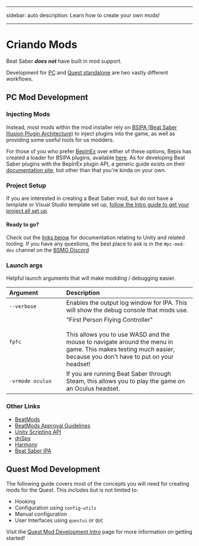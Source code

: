 - - -
sidebar: auto description: Learn how to create your own mods!
- - -

# Criando Mods

Beat Saber _**does not**_ have built in mod support.

Development for [PC](#pc-mod-development) and [Quest standalone](#quest-mod-development) are two vastly different workflows.

## PC Mod Development

### Injecting Mods
Instead, most mods within the mod installer rely on [BSIPA (Beat Saber Illusion Plugin Architecture)](https://github.com/nike4613/BeatSaber-IPA-Reloaded/) to inject plugins into the game, as well as providing some useful tools for us modders.

For those of you who prefer [BepInEx](https://github.com/BepInEx/BepInEx) over either of these options, Bepis has created a loader for BSIPA plugins, available [here](https://github.com/BepInEx/BepInEx.BSIPA.Loader). As for developing Beat Saber plugins with the BepInEx plugin API, a generic guide exists on their [documentation site](https://bepinex.github.io/bepinex_docs/v5.0/articles/dev_guide/plugin_tutorial/index.html), but other than that you're kinda on your own.

### Project Setup
If you are interested in creating a Beat Saber mod, but do not have a template or Visual Studio template set up, [follow the Intro guide to get your project all set up](./pc-mod-dev-intro.md).

#### Ready to go?
Check out the [links below](#other-links) for documentation relating to Unity and related tooling. If you have any questions, the best place to ask is in the `#pc-mod-dev` channel on the [BSMG Discord](https://discord.gg/beatsabermods)

### Launch args
Helpful launch arguments that will make modding / debugging easier.

<!-- markdownlint-disable MD013 -->
| Argument&nbsp;&nbsp;&nbsp;&nbsp;&nbsp;&nbsp;&nbsp;&nbsp;&nbsp;&nbsp;&nbsp;&nbsp;&nbsp;&nbsp; | Description                                                                                                                                                                                                           |
| -------------------------------------------------------------------------------------------- |:--------------------------------------------------------------------------------------------------------------------------------------------------------------------------------------------------------------------- |
| `--verbose`                                                                                  | Enables the output log window for IPA. This will show the debug console that mods use.                                                                                                                                |
| `fpfc`                                                                                       | "First Person Flying Controller"<br /><br />This allows you to use WASD and the mouse to navigate around the menu in game. This makes testing much easier, because you don't have to put on your headset! |
| `-vrmode oculus`                                                                             | If you are running Beat Saber through Steam, this allows you to play the game on an Oculus headset.                                                                                                                   |
<!-- markdownlint-enable MD013 -->

### Other Links

* [BeatMods](https://beatmods.com)
* [BeatMods Approval Guidelines](https://docs.google.com/document/d/15RBVesZdS-U94AvesJ2DJqcnAtgh9E2PZOcbjrQle5Y/edit?usp=sharing)
* [Unity Scripting API](https://docs.unity3d.com/ScriptReference/index.html)
* [dnSpy](https://github.com/0xd4d/dnSpy)
* [Harmony](https://github.com/pardeike/Harmony)
* [Beat Saber IPA](https://nike4613.github.io/BeatSaber-IPA-Reloaded/)

## Quest Mod Development

The following guide covers most of the concepts you will need for creating mods for the Quest. This includes but is not limited to:

* Hooking
* Configuration using `config-utils`
* Manual configuration
* User Interfaces using `questui` or `QUC`

Visit the [Quest Mod Development Intro](./quest-mod-dev-intro.md) page for more information on getting started!
